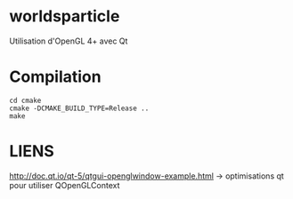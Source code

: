 # worldsparticle
Utilisation d'OpenGL 4+ avec Qt

# Compilation

```shell
cd cmake
cmake -DCMAKE_BUILD_TYPE=Release ..
make
```

# LIENS
http://doc.qt.io/qt-5/qtgui-openglwindow-example.html -> optimisations qt pour utiliser QOpenGLContext

